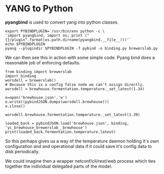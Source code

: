 # YANG to Python

**pyangbind** is used to convert yang into python classes.


```
export PYBINDPLUGIN=`/usr/bin/env python -c \
'import pyangbind; import os; print ("{}/plugin".format(os.path.dirname(pyangbind.__file__)))'`
echo $PYBINDPLUGIN
pyang --plugindir $PYBINDPLUGIN -f pybind -o binding.py brewerslab.py
```

We can then see this in action with some simple code. Pyang bind does a reasonable job of enforcing defaults.

```
from binding import brewerslab
import binding
worsdell = brewerslab()
# Because this is a config false node we can't assign directly.
worsdell = brewhouse.fermentation.temperature._set_latest(1.34)

o=open('brewhouse.json','w')
o.write((pybindJSON.dumps(worsdell.brewhouse)))
o.close()

worsdell.brewhouse.fermentation.temperature._set_latest(1.39)

loaded_back = pybindJSON.load('brewhouse.json', binding, 'yc_brewhouse_brewerslab__brewhouse')
print(loaded_back.fermentation.temperature.latest)

```

So this perhaps gives us a way of the temperature daemon holding it's *own* configuration and and operational data if it could save it's config data to disk periodically.

We could imagine then a wrapper netconf/cli/rest/web process which ties together the individual delegated parts of the model.

